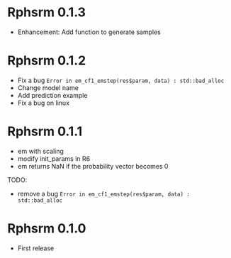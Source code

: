 # Rphsrm 0.1.3

* Enhancement: Add function to generate samples

# Rphsrm 0.1.2

* Fix a bug `Error in em_cf1_emstep(res$param, data) : std::bad_alloc`
* Change model name
* Add prediction example
* Fix a bug on linux

# Rphsrm 0.1.1

* em with scaling
* modify init_params in R6
* em returns NaN if the probability vector becomes 0

TODO:
  - remove a bug `Error in em_cf1_emstep(res$param, data) : std::bad_alloc`

# Rphsrm 0.1.0

* First release
